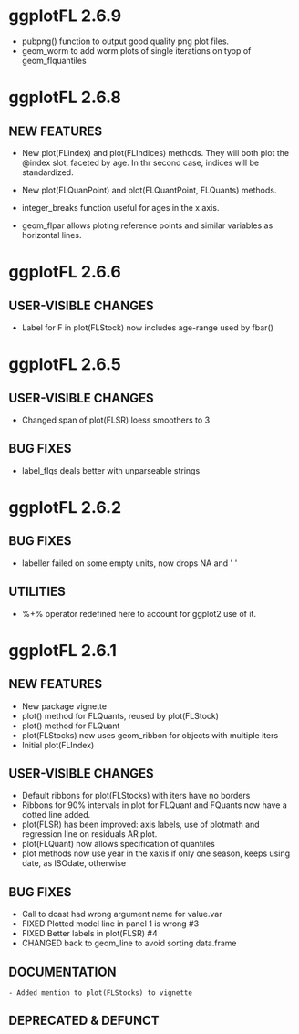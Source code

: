 # ggplotFL 2.6.9

- pubpng() function to output good quality png plot files.
- geom_worm to add worm plots of single iterations on tyop of geom_flquantiles

# ggplotFL 2.6.8

## NEW FEATURES
- New plot(FLindex) and plot(FLIndices) methods. They will both plot the @index
  slot, faceted by age. In thr second case, indices will be standardized.

- New plot(FLQuanPoint) and plot(FLQuantPoint, FLQuants) methods.

- integer_breaks function useful for ages in the x axis.

- geom_flpar allows ploting reference points and similar variables as horizontal
  lines.

# ggplotFL 2.6.6

## USER-VISIBLE CHANGES 
- Label for F in plot(FLStock) now includes age-range used by fbar()

# ggplotFL 2.6.5

## USER-VISIBLE CHANGES 
- Changed span of plot(FLSR) loess smoothers to 3

## BUG FIXES

- label_flqs deals better with unparseable strings

# ggplotFL 2.6.2

## BUG FIXES

- labeller failed on some empty units, now drops NA and ' '

## UTILITIES

- %+% operator redefined here to account for ggplot2 use of it.

# ggplotFL 2.6.1

## NEW FEATURES
- New package vignette
- plot() method for FLQuants, reused by plot(FLStock)
- plot() method for FLQuant
- plot(FLStocks) now uses geom_ribbon for objects with multiple iters
- Initial plot(FLIndex)

## USER-VISIBLE CHANGES 
- Default ribbons for plot(FLStocks) with iters have no borders
- Ribbons for 90% intervals in plot for FLQuant and FQuants now have a dotted line added.
- plot(FLSR) has been improved: axis labels, use of plotmath and regression line on residuals AR plot.
- plot(FLQuant) now allows specification of quantiles
- plot methods now use year in the xaxis if only one season, keeps using date, as ISOdate, otherwise

## BUG FIXES
- Call to dcast had wrong argument name for value.var
- FIXED Plotted model line in panel 1 is wrong #3
- FIXED Better labels in plot(FLSR) #4
- CHANGED back to geom_line to avoid sorting data.frame


## DOCUMENTATION
	- Added mention to plot(FLStocks) to vignette

## DEPRECATED & DEFUNCT
